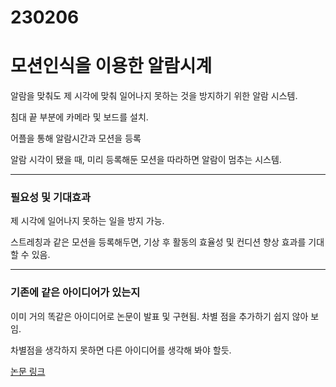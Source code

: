 # 230206

# 모션인식을 이용한 알람시계

알람을 맞춰도 제 시각에 맞춰 일어나지 못하는 것을 방지하기 위한 알람 시스템.

침대 끝 부분에 카메라 및 보드를 설치.

어플을 통해 알람시간과 모션을 등록

알람 시각이 됐을 때, 미리 등록해둔 모션을 따라하면 알람이 멈추는 시스템.

---

### 필요성 및 기대효과

제 시각에 일어나지 못하는 일을 방지 가능.

스트레칭과 같은 모션을 등록해두면, 기상 후 활동의 효율성 및 컨디션 향상 효과를 기대할 수 있음.

---

### 기존에 같은 아이디어가 있는지

이미 거의 똑같은 아이디어로 논문이 발표 및 구현됨. 차별 점을 추가하기 쉽지 않아 보임.

차별점을 생각하지 못하면 다른 아이디어를 생각해 봐야 할듯.

[논문 링크](https://www.dbpia.co.kr/journal/articleDetail?nodeId=NODE07274872)